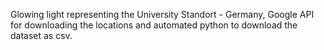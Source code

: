 Glowing light representing the University Standort - Germany, Google API for downloading the locations and automated python to download the dataset as csv.
